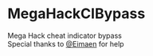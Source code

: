 # MegaHackCIBypass
Mega Hack cheat indicator bypass  
Special thanks to [@Eimaen](https://github.com/Eimaen) for help

